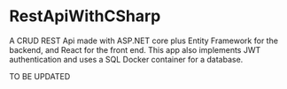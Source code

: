 # RestApiWithCSharp
A CRUD REST Api made with ASP.NET core plus Entity Framework for the backend, and React for the front end. This app also implements JWT authentication and uses a SQL Docker container for a database.

TO BE UPDATED
